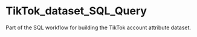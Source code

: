 # TikTok_dataset_SQL_Query
Part of the SQL workflow for building the TikTok account attribute dataset.
